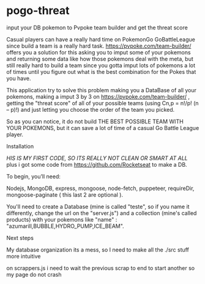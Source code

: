 # pogo-threat
input your DB pokemon to Pvpoke team builder and get the threat score

  Casual players can have a really hard time on PokemonGo GoBattleLeague since build a team is a really hard task. 
https://pvpoke.com/team-builder/ offers you a solution for this asking you to imput some of your pokemons and returning some data like how those pokemons deal with the meta, but still really hard to build a team since you gotta imput lots of pokemons a lot of times until you figure out what is the best combination for the Pokes that you have.
  
   This application try to solve this problem making you a DataBase of all your pokemons, making a imput 3 by 3 on https://pvpoke.com/team-builder/ , getting the "threat score" of all of your possible teams (using Cn,p = n!/p! (n – p)!) and just letting you choose the order of the team you picked.
   
   So as you can notice, it do not build THE BEST POSSIBLE TEAM WITH YOUR POKEMONS, but it can save a lot of time of a casual Go Battle League player. 
   
   
Installation

  *HIS IS MY FIRST CODE, SO ITS REALLY NOT CLEAN OR SMART AT ALL* plus i got some code from https://github.com/Rocketseat to make a DB.

  To begin, you’ll need:
  
  Nodejs, MongoDB, express, mongoose, node-fetch, puppeteer, requireDir, mongoose-paginate ( this last 2 are optional ).
  
You'll need to create a Database (mine is called "teste", so if you name it differently, change the url on the "server.js") and a collection (mine's called products) with your pokemons like "name" : "azumarill,BUBBLE,HYDRO_PUMP,ICE_BEAM".

Next steps

My database organization its a mess, so I need to make all the ./src stuff more intuitive 

on scrappers.js i need to wait the previous scrap to end to start another so my page do not crash
